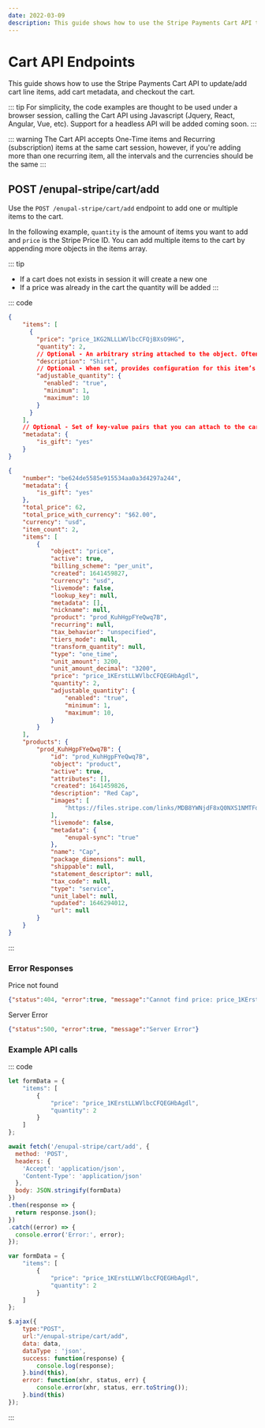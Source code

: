 ```yaml
---
date: 2022-03-09
description: This guide shows how to use the Stripe Payments Cart API to update cart line items, add cart metadata, and generate checkout the cart.
---
```


# Cart API Endpoints

This guide shows how to use the Stripe Payments Cart API to update/add cart line items, add cart metadata, and checkout the cart.

::: tip
For simplicity, the code examples are thought to be used under a browser session, calling the Cart API using Javascript (Jquery, React, Angular, Vue, etc). Support for a headless API will be added coming soon.
:::

::: warning
The Cart API accepts One-Time items and Recurring (subscription) items at the same cart session, however, if you're adding more than one recurring item, all the intervals and the currencies should be the same
:::

## POST /enupal-stripe/cart/add

Use the `POST /enupal-stripe/cart/add` endpoint to add one or multiple items to the cart.

In the following example, `quantity` is the amount of items you want to add and `price` is the Stripe Price ID. You can add multiple items to the cart by appending more objects in the items array.

::: tip
- If a cart does not exists in session it will create a new one
- If a price was already in the cart the quantity will be added
:::

::: code
```json Request
{
	"items": [
	  {
        "price": "price_1KG2NLLLWVlbcCFQjBXsO9HG",
        "quantity": 2,
        // Optional - An arbitrary string attached to the object. Often useful for displaying to users. Defaults to product name.
        "description": "Shirt",
        // Optional - When set, provides configuration for this item’s quantity to be adjusted by the customer during Checkout.
        "adjustable_quantity": {
          "enabled": "true",
          "minimum": 1,
          "maximum": 10
        }
	  }
	],
	// Optional - Set of key-value pairs that you can attach to the cart.
	"metadata": {
		"is_gift": "yes"
	}
}
```

```json Response
{
    "number": "be624de5585e915534aa0a3d4297a244",
    "metadata": {
		"is_gift": "yes"
	},
    "total_price": 62,
    "total_price_with_currency": "$62.00",
    "currency": "usd",
    "item_count": 2,
    "items": [
        {
            "object": "price",
            "active": true,
            "billing_scheme": "per_unit",
            "created": 1641459827,
            "currency": "usd",
            "livemode": false,
            "lookup_key": null,
            "metadata": [],
            "nickname": null,
            "product": "prod_KuhHgpFYeQwq7B",
            "recurring": null,
            "tax_behavior": "unspecified",
            "tiers_mode": null,
            "transform_quantity": null,
            "type": "one_time",
            "unit_amount": 3200,
            "unit_amount_decimal": "3200",
            "price": "price_1KErstLLWVlbcCFQEGHbAgdl",
            "quantity": 2,
            "adjustable_quantity": {
                "enabled": "true",
                "minimum": 1,
                "maximum": 10,
            }
        }
    ],
    "products": {
        "prod_KuhHgpFYeQwq7B": {
            "id": "prod_KuhHgpFYeQwq7B",
            "object": "product",
            "active": true,
            "attributes": [],
            "created": 1641459826,
            "description": "Red Cap",
            "images": [
                "https://files.stripe.com/links/MDB8YWNjdF8xQ0NXS1NMTFdWbGJjQ0ZRfGZsX3Rlc3RfUDVRc3RvWUhueVh0aE5SdmFNQ1dhendJ00KjhLcAog"
            ],
            "livemode": false,
            "metadata": {
                "enupal-sync": "true"
            },
            "name": "Cap",
            "package_dimensions": null,
            "shippable": null,
            "statement_descriptor": null,
            "tax_code": null,
            "type": "service",
            "unit_label": null,
            "updated": 1646294012,
            "url": null
        }
    }
}
```
:::

### Error Responses

Price not found
```json
{"status":404, "error":true, "message":"Cannot find price: price_1KErstLLWVlbcCFQEGHbAgdl"}
```

Server Error
```json
{"status":500, "error":true, "message":"Server Error"}
```

### Example API calls
::: code
```javascript node.js
let formData = {
    "items": [
        {
            "price": "price_1KErstLLWVlbcCFQEGHbAgdl",
            "quantity": 2
        }
    ]
};

await fetch('/enupal-stripe/cart/add', {
  method: 'POST',
  headers: {
    'Accept': 'application/json',
    'Content-Type': 'application/json'
  },
  body: JSON.stringify(formData)
})
.then(response => {
  return response.json();
})
.catch((error) => {
  console.error('Error:', error);
});
```

```javascript JQuery
var formData = {
    "items": [
        {
            "price": "price_1KErstLLWVlbcCFQEGHbAgdl",
            "quantity": 2
        }
    ]
};

$.ajax({
    type:"POST",
    url:"/enupal-stripe/cart/add",
    data: data,
    dataType : 'json',
    success: function(response) {
        console.log(response);
    }.bind(this),
    error: function(xhr, status, err) {
        console.error(xhr, status, err.toString());
    }.bind(this)
});
```
:::

